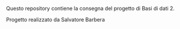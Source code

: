Questo repository contiene la consegna del progetto di Basi di dati 2.

Progetto realizzato da Salvatore Barbera
